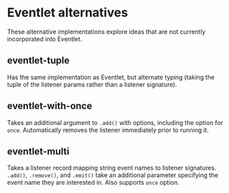# Eventlet alternatives

These alternative implementations explore ideas that are not currently incorporated into Eventlet.

## eventlet-tuple

Has the same implementation as Eventlet, but alternate typing (taking the tuple of the listener params rather than a listener signature).

## eventlet-with-once

Takes an additional argument to `.add()` with options, including the option for `once`.  Automatically removes the listener immediately prior to running it.

## eventlet-multi

Takes a listener record mapping string event names to listener signatures.  `.add()`, `.remove()`, and `.emit()` take an additional parameter specifying the event name they are interested in.  Also supports `once` option.
